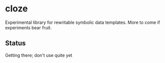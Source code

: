 # cloze

Experimental library for rewritable symbolic data templates. More to come if experiments bear fruit.

## Status

Getting there; don't use quite yet

